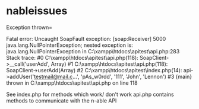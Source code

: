 # nableissues

Exception thrown=

Fatal error: Uncaught SoapFault exception: [soap:Receiver] 5000 java.lang.NullPointerException; nested exception is: java.lang.NullPointerException in C:\xampp\htdocs\apitest\api.php:283 Stack trace: #0 C:\xampp\htdocs\apitest\api.php(118): SoapClient->__call('userAdd', Array) #1 C:\xampp\htdocs\apitest\api.php(118): SoapClient->userAdd(Array) #2 C:\xampp\htdocs\apitest\index.php(14): api->addUser('testmail@mail.c...', 'pAs_w0rdd', '111', 'John', 'Lennon') #3 {main} thrown in C:\xampp\htdocs\apitest\api.php on line 118

See index.php for methods which work/ don't work
api.php contains methods to communicate with the n-able API
